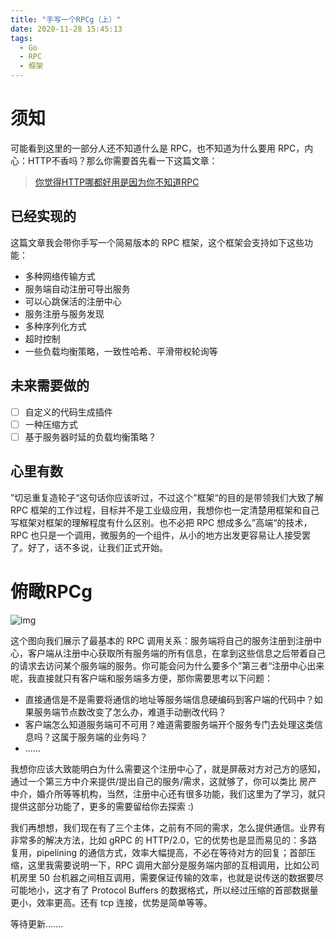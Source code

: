```yaml
---
title: "手写一个RPCg（上）"
date: 2020-11-28 15:45:13
tags:
  - Go
  - RPC
  - 框架
---
```


# 须知

可能看到这里的一部分人还不知道什么是 RPC，也不知道为什么要用 RPC，内心：HTTP不香吗？那么你需要首先看一下这篇文章：

> [你觉得HTTP哪都好用是因为你不知道RPC]()

## 已经实现的

这篇文章我会带你手写一个简易版本的 RPC 框架，这个框架会支持如下这些功能：

- 多种网络传输方式
- 服务端自动注册可导出服务
- 可以心跳保活的注册中心
- 服务注册与服务发现
- 多种序列化方式
- 超时控制
- 一些负载均衡策略，一致性哈希、平滑带权轮询等

## 未来需要做的

- [ ] 自定义的代码生成插件
- [ ] 一种压缩方式
- [ ] 基于服务器时延的负载均衡策略？

## 心里有数

”切忌重复造轮子“这句话你应该听过，不过这个”框架“的目的是带领我们大致了解 RPC 框架的工作过程，目标并不是工业级应用，我想你也一定清楚用框架和自己写框架对框架的理解程度有什么区别。也不必把 RPC 想成多么”高端“的技术，RPC 也只是一个调用，微服务的一个组件，从小的地方出发更容易让人接受罢了。好了，话不多说，让我们正式开始。

# 俯瞰RPCg

![img](https://blogimagee.oss-cn-beijing.aliyuncs.com/images/2C28140D4115AF68D708DAB4515B012C.jpg)

这个图向我们展示了最基本的 RPC 调用关系：服务端将自己的服务注册到注册中心，客户端从注册中心获取所有服务端的所有信息，在拿到这些信息之后带着自己的请求去访问某个服务端的服务。你可能会问为什么要多个”第三者“注册中心出来呢，我直接就只有客户端和服务端多方便，那你需要思考以下问题：

- 直接通信是不是需要将通信的地址等服务端信息硬编码到客户端的代码中？如果服务端节点数改变了怎么办，难道手动删改代码？
- 客户端怎么知道服务端可不可用？难道需要服务端开个服务专门去处理这类信息吗？这属于服务端的业务吗？
- ......

我想你应该大致能明白为什么需要这个注册中心了，就是屏蔽对方对己方的感知，通过一个第三方中介来提供/提出自己的服务/需求，这就够了，你可以类比 房产中介，婚介所等等机构，当然，注册中心还有很多功能，我们这里为了学习，就只提供这部分功能了，更多的需要留给你去探索 :)

我们再想想，我们现在有了三个主体，之前有不同的需求，怎么提供通信。业界有非常多的解决方法，比如 gRPC 的 HTTP/2.0，它的优势也是显而易见的：多路复用，pipelining 的通信方式，效率大幅提高，不必在等待对方的回复；首部压缩，这里我需要说明一下，RPC 调用大部分是服务端内部的互相调用，比如公司机房里 50 台机器之间相互调用，需要保证传输的效率，也就是说传送的数据要尽可能地小，这才有了 Protocol Buffers 的数据格式，所以经过压缩的首部数据量更小，效率更高。还有 tcp 连接，优势是简单等等。

等待更新....... 